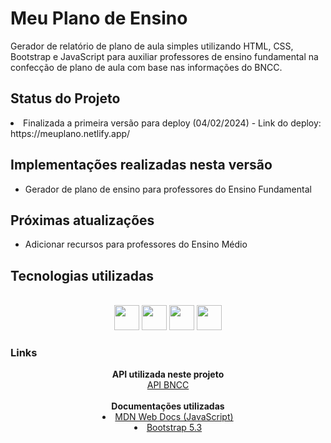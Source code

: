 # Meu Plano de Ensino
Gerador de relatório de plano de aula simples utilizando HTML, CSS, Bootstrap e JavaScript para auxiliar professores de ensino fundamental na confecção de plano de aula com base nas informações do BNCC. 

    
<h2>Status do Projeto</h2>

<li> Finalizada a primeira versão para deploy (04/02/2024) - Link do deploy: https://meuplano.netlify.app/ </li>

<h2> Implementações realizadas nesta versão </h2>
<ul>
<li> Gerador de plano de ensino para professores do Ensino Fundamental </li>
</ul>

<h2> Próximas atualizações </h2>
<ul>
  <li> Adicionar recursos para professores do Ensino Médio </li>  
</ul>

<h2>Tecnologias utilizadas </h2>

<div style="display: inline_block" align="center"><br>
<img src="https://cdn.jsdelivr.net/gh/devicons/devicon/icons/html5/html5-plain.svg" width="40" height="40"/>
<img src="https://cdn.jsdelivr.net/gh/devicons/devicon/icons/css3/css3-plain.svg" width="40" height="40"/>
<img src="https://upload.wikimedia.org/wikipedia/commons/thumb/b/b2/Bootstrap_logo.svg/512px-Bootstrap_logo.svg.png" width="40" height="40" />
<img src="https://cdn.jsdelivr.net/gh/devicons/devicon/icons/javascript/javascript-plain.svg" width="40" height="40"/>
</div>

<h3> Links </h3>

<div align="center">
<strong> API utilizada neste projeto </strong><br>
<a href="https://cientificar1992.pythonanywhere.com/visualizarBncc/" target="_blank"> API BNCC </a><br><br>
<strong> Documentações utilizadas </strong>
<li><a href="https://developer.mozilla.org/pt-BR/" target="_blank"> MDN Web Docs (JavaScript) </a></li>
<li><a href="https://getbootstrap.com/docs/5.3/getting-started/introduction/" target="_blank"> Bootstrap 5.3 </a></li>
